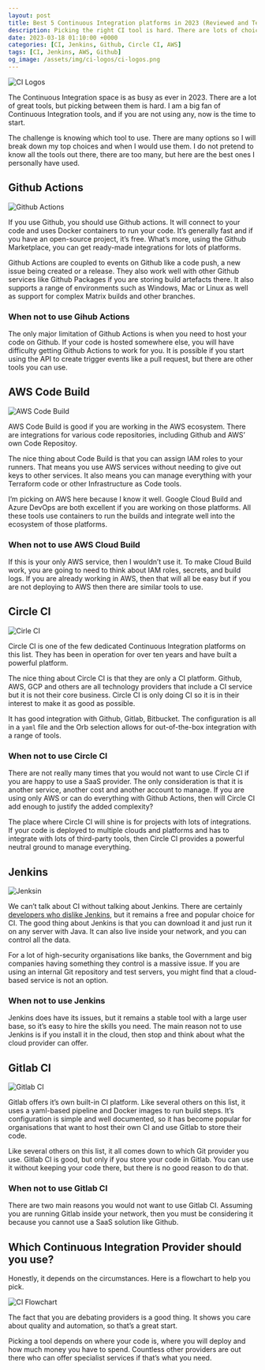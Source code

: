 ```yaml
---
layout: post
title: Best 5 Continuous Integration platforms in 2023 (Reviewed and Tested)
description: Picking the right CI tool is hard. There are lots of choices I have tested and reviewed some of the best CI tools on the market in 2023
date: 2023-03-18 01:10:00 +0000
categories: [CI, Jenkins, Github, Circle CI, AWS]
tags: [CI, Jenkins, AWS, Github]
og_image: /assets/img/ci-logos/ci-logos.png
---
```


![CI Logos](/assets/img/ci-logos/ci-logos.png)

The Continuous Integration space is as busy as ever in 2023. There are a lot of great tools, but picking between them is hard. I am a big fan of Continuous Integration tools, and if you are not using any, now is the time to start.

The challenge is knowing which tool to use. There are many options so I will break down my top choices and when I would use them. I do not pretend to know all the tools out there, there are too many, but here are the best ones I personally have used.

## Github Actions

![Github Actions](/assets/img/ci-logos/github.png)

If you use Github, you should use Github actions. It will connect to your code and uses Docker containers to run your code. It’s generally fast and if you have an open-source project, it’s free. What’s more, using the Github Marketplace, you can get ready-made integrations for lots of platforms.

Github Actions are coupled to events on Github like a code push, a new issue being created or a release. They also work well with other Github services like Github Packages if you are storing build artefacts there. It also supports a range of environments such as Windows, Mac or Linux as well as support for complex Matrix builds and other branches.

### When not to use Gihub Actions

The only major limitation of Github Actions is when you need to host your code on Github. If your code is hosted somewhere else, you will have difficulty getting Github Actions to work for you. It is possible if you start using the API to create trigger events like a pull request, but there are other tools you can use.

## AWS Code Build

![AWS Code Build](/assets/img/ci-logos/code-build.png)

AWS Code Build is good if you are working in the AWS ecosystem. There are integrations for various code repositories, including Github and AWS’ own Code Repositoy. 

The nice thing about Code Build is that you can assign IAM roles to your runners. That means you use AWS services without needing to give out keys to other services. It also means you can manage everything with your Terraform code or other Infrastructure as Code tools.

I’m picking on AWS here because I know it well. Google Cloud Build and Azure DevOps are both excellent if you are working on those platforms. All these tools use containers to run the builds and integrate well into the ecosystem of those platforms.

### When not to use AWS Cloud Build

If this is your only AWS service, then I wouldn’t use it. To make Cloud Build work, you are going to need to think about IAM roles, secrets, and build logs. If you are already working in AWS, then that will all be easy but if you are not deploying to AWS then there are similar tools to use. 

## Circle CI

![Cirle CI](/assets/img/ci-logos/circle-ci.png)

Circle CI is one of the few dedicated Continuous Integration platforms on this list. They has been in operation for over ten years and have built a powerful platform. 

The nice thing about Circle CI is that they are only a CI platform. Github, AWS, GCP and others are all technology providers that include a CI service but it is not their core business. Circle CI is only doing CI so it is in their interest to make it as good as possible.

It has good integration with Github, Gitlab, Bitbucket. The configuration is all in a `yaml` file and the Orb selection allows for out-of-the-box integration with a range of tools. 

### When not to use Circle CI

There are not really many times that you would not want to use Circle CI if you are happy to use a SaaS provider. The only consideration is that it is another service, another cost and another account to manage. If you are using only AWS or can do everything with Github Actions, then will Circle CI add enough to justify the added complexity?

The place where Circle CI will shine is for projects with lots of integrations. If your code is deployed to multiple clouds and platforms and has to integrate with lots of third-party tools, then Circle CI provides a powerful neutral ground to manage everything. 

## Jenkins

![Jenksin](/assets/img/jenkins/jenkins_logo.png)

We can’t talk about CI without talking about Jenkins. There are certainly [developers who dislike Jenkins](/posts/why-developers-dislike-jenkins/), but it remains a free and popular choice for CI. The good thing about Jenkins is that you can download it and just run it on any server with Java. It can also live inside your network, and you can control all the data. 

For a lot of high-security organisations like banks, the Government and big companies having something they control is a massive issue. If you are using an internal Git repository and test servers, you might find that a cloud-based service is not an option.

### When not to use Jenkins

Jenkins does have its issues, but it remains a stable tool with a large user base, so it’s easy to hire the skills you need. The main reason not to use Jenkins is if you install it in the cloud, then stop and think about what the cloud provider can offer.

## Gitlab CI

![Gitlab CI](/assets/img/ci-logos/gitlab.png)

Gitlab offers it’s own built-in CI platform. Like several others on this list, it uses a yaml-based pipeline and Docker images to run build steps. It’s configuration is simple and well documented, so it has become popular for organisations that want to host their own CI and use Gitlab to store their code. 

Like several others on this list, it all comes down to which Git provider you use. Gitlab CI is good, but only if you store your code in Gitlab. You can use it without keeping your code there, but there is no good reason to do that. 

### When not to use Gitlab CI

There are two main reasons you would not want to use Gitlab CI. Assuming you are running Gitlab inside your network, then you must be considering it because you cannot use a SaaS solution like Github. 

## Which Continuous Integration Provider should you use?

Honestly, it depends on the circumstances. Here is a flowchart to help you pick.

![CI Flowchart](/assets/img/ci-logos/ci-choice.png)

The fact that you are debating providers is a good thing. It shows you care about quality and automation, so that’s a great start. 

Picking a tool depends on where your code is, where you will deploy and how much money you have to spend. Countless other providers are out there who can offer specialist services if that’s what you need.
